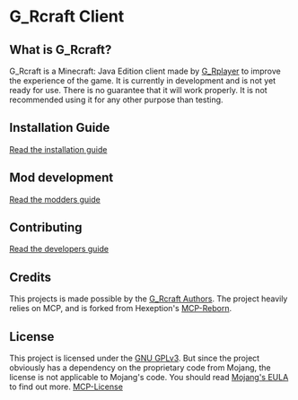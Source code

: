 # G_Rcraft Client

## What is G_Rcraft?
G_Rcraft is a Minecraft: Java Edition client made by [G_Rplayer](https://instagram.com/G_Rplayer) to improve the experience of the game. It is currently in development and is not yet ready for use. There is no guarantee that it will work properly. It is not recommended using it for any other purpose than testing.

## Installation Guide
[Read the installation guide](/docs/users/INSTALLING.md)

## Mod development
[Read the modders guide](/docs/modders/SETUP.md)

## Contributing
[Read the developers guide](/docs/developers/SETUP.md)

## Credits
This projects is made possible by the [G_Rcraft Authors](https://github.com/GRcraft/Client/graphs/contributors).
The project heavily relies on MCP, and is forked from Hexeption's [MCP-Reborn](https://github.com/Hexeption/MCP-Reborn).

## License
This project is licensed under the [GNU GPLv3](LICENSE.txt). But since the project obviously has a dependency on the proprietary code from Mojang, the license is not applicable to Mojang's code. You should read [Mojang's EULA](https://minecraft.net/eula) to find out more. [MCP-License](MCP-License)